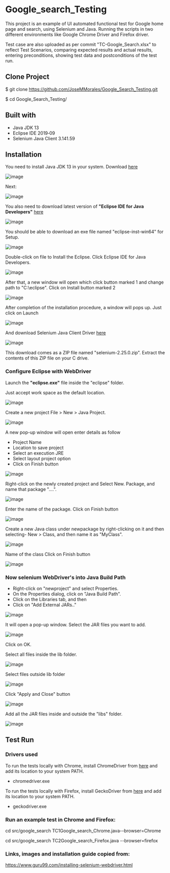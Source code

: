 # Google_search_Testing

This project is an example of UI automated functional test for Google home page and search, using Selenium and Java. Running the scripts in two different environments like Google Chrome Driver and Firefox driver.

Test case are also uploaded as per commit "TC-Google_Search.xlsx" to reflect Test Scenarios, comparing expected results and actual results, entering preconditions, showing test data and postconditions of the test run.

## Clone Project

$ git clone https://github.com/JoseMMorales/Google_Search_Testing.git

$ cd Google_Search_Testing/

## Built with

* Java JDK 13
* Eclipse IDE 2019‑09
* Selenium Java Client 3.141.59

## Installation

You need to install Java JDK 13 in your system. Download <a href="https://www.oracle.com/technetwork/java/javase/downloads/index.html">here</a>

![image](https://www.guru99.com/images/2-2017/022017_1205_Guidetoinst1.png)

Next:

![image](https://www.guru99.com/images/2-2017/022017_1205_Guidetoinst2.png)

You also need to download latest version of <b>"Eclipse IDE for Java Developers"</b> <a href ="https://www.eclipse.org/downloads/">here</a>

![image](https://www.guru99.com/images/2-2017/022017_1205_Guidetoinst3.png)

You should be able to download an exe file named "eclipse-inst-win64" for Setup.

![image](https://www.guru99.com/images/2-2017/022017_1205_Guidetoinst4.png)

Double-click on file to Install the Eclipse. Click Eclipse IDE for Java Developers.

![image](https://www.guru99.com/images/2-2017/022017_1205_Guidetoinst5.png)

After that, a new window will open which click button marked 1 and change path to "C:\eclipse". Click on Install button marked 2

![image](https://www.guru99.com/images/2-2017/022017_1205_Guidetoinst6.png)

After completion of the installation procedure, a window will pops up. Just click on Launch

![image](https://www.guru99.com/images/2-2017/022017_1205_Guidetoinst7.png)

And download Selenium Java Client Driver <a href ="https://selenium.dev/">here</a>

![image](https://www.guru99.com/images/download_java_client_driver_1.png)

This download comes as a ZIP file named "selenium-2.25.0.zip". Extract the contents of this ZIP file on your C drive.

### Configure Eclipse with WebDriver

Launch the <b>"eclipse.exe"</b> file inside the "eclipse" folder.

Just accept work space as the default location.

![image](https://www.guru99.com/images/configure_eclipse_1b.png)

Create a new project File > New > Java Project. 

![image](https://www.guru99.com/images/cassandra/021316_1152_SeleniumIns1.png)

A new pop-up window will open enter details as follow

* Project Name
* Location to save project
* Select an execution JRE
* Select layout project option
* Click on Finish button

![image](https://www.guru99.com/images/cassandra/021316_1152_SeleniumIns2.png)

Right-click on the newly created project and
Select New. Package, and name that package "....".

![image](https://www.guru99.com/images/cassandra/021316_1152_SeleniumIns3.png)

Enter the name of the package.
Click on Finish button

![image](https://www.guru99.com/images/cassandra/021316_1152_SeleniumIns4.png)

Create a new Java class under newpackage by right-clicking on it and then selecting- New > Class, and then name it as "MyClass". 

![image](https://www.guru99.com/images/cassandra/021316_1152_SeleniumIns5.png)

Name of the class
Click on Finish button

![image](https://www.guru99.com/images/cassandra/021316_1152_SeleniumIns6.png)


### Now selenium WebDriver's into Java Build Path

* Right-click on "newproject" and select Properties.
* On the Properties dialog, click on "Java Build Path".
* Click on the Libraries tab, and then
* Click on "Add External JARs.."

![image](https://www.guru99.com/images/cassandra/021316_1152_SeleniumIns8.png)

It will open a pop-up window. Select the JAR files you want to add.

![image](https://www.guru99.com/images/cassandra/021316_1152_SeleniumIns9.png)

Click on OK.

Select all files inside the lib folder.

![image](https://www.guru99.com/images/cassandra/021316_1152_SeleniumIns10.png)

Select files outside lib folder

![image](https://www.guru99.com/images/2-2017/022017_1205_Guidetoinst_24_7_2.png)

Click "Apply and Close" button

![image](https://www.guru99.com/images/2-2017/022017_1205_Guidetoinst_24_7_3.png)

Add all the JAR files inside and outside the "libs" folder. 

![image](https://www.guru99.com/images/cassandra/021316_1152_SeleniumIns11.png)

## Test Run

### Drivers used    
To run the tests locally with Chrome, install ChromeDriver from <a href="http://chromedriver.chromium.org/">here</a> and add its location to your system PATH.

* chromedriver.exe

To run the tests locally with Firefox, install GeckoDriver from <a href="https://github.com/mozilla/geckodriver/releases">here</a> and add its location to your system PATH.

* geckodriver.exe

### Run an example test in Chrome and Firefox:

cd src/google_search
TC1Google_search_Chrome.java--browser=Chrome

cd src/google_search
TC2Google_search_Firefox.java --browser=firefox

### Links, images and installation guide copied from:

https://www.guru99.com/installing-selenium-webdriver.html



